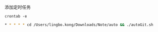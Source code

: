 添加定时任务
```
crontab -e 
```

```bash
* * * * * cd /Users/lingbo.kong/Downloads/Note/auto && ./autoGit.sh
```